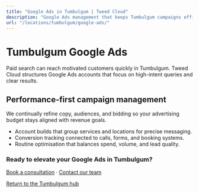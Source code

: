 ```yaml
---
title: "Google Ads in Tumbulgum | Tweed Cloud"
description: "Google Ads management that keeps Tumbulgum campaigns efficient and measurable."
url: "/locations/tumbulgum/google-ads/"
---
```


# Tumbulgum Google Ads

Paid search can reach motivated customers quickly in Tumbulgum. Tweed Cloud structures Google Ads accounts that focus on high-intent queries and clear results.

## Performance-first campaign management

We continually refine copy, audiences, and bidding so your advertising budget stays aligned with revenue goals.

- Account builds that group services and locations for precise messaging.
- Conversion tracking connected to calls, forms, and booking systems.
- Routine optimisation that balances spend, volume, and lead quality.

### Ready to elevate your Google Ads in Tumbulgum?

[Book a consultation](/consultation/) · [Contact our team](/contact/)

[Return to the Tumbulgum hub](/locations/tumbulgum/)
